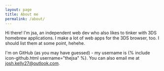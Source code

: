 ```yaml
---
layout: page
title: About me
permalink: /about/
---
```


Hi there! I'm jsa, an independent web dev who also likes to tinker with 3DS homebrew applications.
I make a lot of web apps for the 3DS browser, too. I should list them at some point, hehehe.

I'm on GitHub (as you may have guessed) - my username is {% include icon-github.html username="thejsa" %}.
You can also email me at josh.kelly27@outlook.com.
